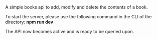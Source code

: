 A simple books api to add, modify and delete the contents of a book.

To start the server, please use the following command in the CLI of the directory:
**npm run dev**

The API now becomes active and is ready to be queried upon.
